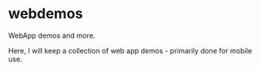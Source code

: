 webdemos
========

WebApp demos and more.

Here, I will keep a collection of web app demos - primarily done for mobile use.


